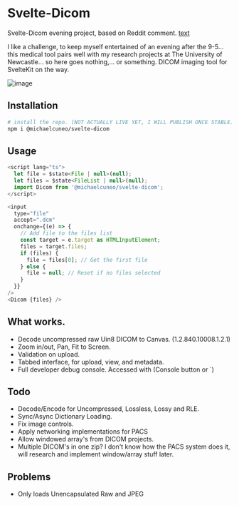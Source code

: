 # Svelte-Dicom

Svelte-Dicom evening project, based on Reddit comment. [text](https://www.reddit.com/r/sveltejs/comments/1m0mlav/comment/n3b7n8g/?utm_source=share&utm_medium=web3x&utm_name=web3xcss&utm_term=1&utm_content=share_button)

I like a challenge, to keep myself entertained of an evening after the 9-5... this medical tool pairs well with my research projects at The University of Newcastle... so here goes nothing,... or something. DICOM imaging tool for SvelteKit on the way.

![image](https://halide.michaelcuneo.com.au/misc/dicom-viewer-1.png)

## Installation

```bash
# install the repo. (NOT ACTUALLY LIVE YET, I WILL PUBLISH ONCE STABLE)
npm i @michaelcuneo/svelte-dicom
```

## Usage

```javascript
<script lang="ts">
  let file = $state<File | null>(null);
  let files = $state<FileList | null>(null);
  import Dicom from '@michaelcuneo/svelte-dicom';
</script>

<input
  type="file"
  accept=".dcm"
  onchange={(e) => {
    // Add file to the files list
    const target = e.target as HTMLInputElement;
    files = target.files;
    if (files) {
      file = files[0]; // Get the first file
    } else {
      file = null; // Reset if no files selected
    }
  }}
/>
<Dicom {files} />
```

## What works.

- Decode uncompressed raw Uin8 DICOM to Canvas. (1.2.840.10008.1.2.1)
- Zoom in/out, Pan, Fit to Screen.
- Validation on upload.
- Tabbed interface, for upload, view, and metadata.
- Full developer debug console. Accessed with (Console button or `)

## Todo

- Decode/Encode for Uncompressed, Lossless, Lossy and RLE.
- Sync/Async Dictionary Loading.
- Fix image controls.
- Apply networking implementations for PACS
- Allow windowed array's from DICOM projects.
- Multiple DICOM's in one zip? I don't know how the PACS system does it, will research and implement window/array stuff later.

## Problems

- Only loads Unencapsulated Raw and JPEG
